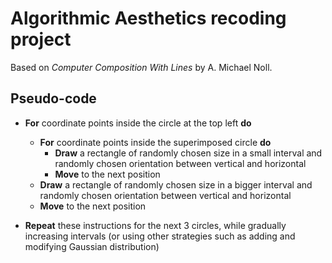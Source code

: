 # Algorithmic Aesthetics recoding project
Based on *Computer Composition With Lines* by A. Michael Noll.


## Pseudo-code

- **For** coordinate points inside the circle at the top left **do**
  - **For** coordinate points inside the superimposed circle **do**
    - **Draw** a rectangle of randomly chosen size in a small interval and randomly chosen orientation between vertical and horizontal
    - **Move** to the next position
  - **Draw** a rectangle of randomly chosen size in a bigger interval and randomly chosen orientation between vertical and horizontal
  - **Move** to the next position

- **Repeat** these instructions for the next 3 circles, while gradually increasing intervals (or using other strategies such as adding and modifying Gaussian distribution)
